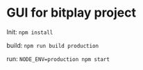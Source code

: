 # GUI for bitplay project

Init: `npm install`

build:
`npm run build production`

run:
`NODE_ENV=production npm start`

